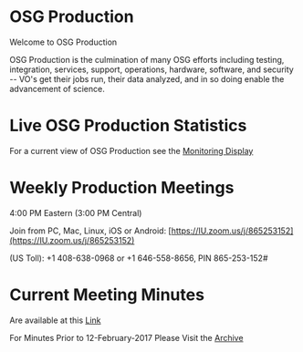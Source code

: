 # OSG Production

Welcome to OSG Production 

OSG Production is the culmination of many OSG efforts including testing, integration, services, support, operations, hardware, software, and security -- VO's get their jobs run, their data analyzed, and in so doing enable the advancement of science.

# Live OSG Production Statistics

For a current view of OSG Production see the [Monitoring Display](http://display.grid.iu.edu/)

# Weekly Production Meetings

4:00 PM Eastern (3:00 PM Central)

Join from PC, Mac, Linux, iOS or Android: [https://IU.zoom.us/j/865253152](https://IU.zoom.us/j/865253152)

(US Toll): +1 408-638-0968 or +1 646-558-8656, PIN 865-253-152#

# Current Meeting Minutes

Are available at this [Link](https://github.com/opensciencegrid/production/blob/master/docs/WeeklyMinutes.md)

For Minutes Prior to 12-February-2017 Please Visit the [Archive](https://twiki.grid.iu.edu/bin/view/Production/WeeklyProductionMeetings)

